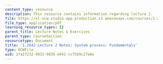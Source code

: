 ```yaml
---
content_type: resource
description: This resource contains information regarding lecture 2.
file: https://ol-ocw-studio-app-production.s3.amazonaws.com/courses/1-264j-database-internet-and-systems-integration-technologies-fall-2013/1fa272329932083be041cc75b9c27a6e_MIT1_264JF13_lect_2.pdf
file_type: application/pdf
learning_resource_types: []
parent_title: Lecture Notes & Exercises
parent_type: CourseSection
resourcetype: Document
title: '1.264J Lecture 2 Notes: System process: Fundamentals'
type: OCWFile
uid: 1fa27232-9932-083b-e041-cc75b9c27a6e
---
```

